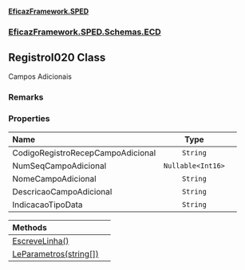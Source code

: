 #### [EficazFramework.SPED](EficazFrameworkSPED.md 'EficazFramework SPED')
### [EficazFramework.SPED.Schemas.ECD](EficazFramework.SPED.Schemas.ECD.md 'EficazFramework.SPED.Schemas.ECD')

## RegistroI020 Class

Campos Adicionais

### Remarks
### Properties

| Name | Type | |
| :--- | :---: | :--- |
| CodigoRegistroRecepCampoAdicional | `String` |  |
| NumSeqCampoAdicional | `Nullable<Int16>` |  |
| NomeCampoAdicional | `String` |  |
| DescricaoCampoAdicional | `String` |  |
| IndicacaoTipoData | `String` |  |

| Methods | |
| :--- | :--- |
| [EscreveLinha()](EficazFramework.SPED.Schemas.ECD/RegistroI020/EscreveLinha().md 'EficazFramework.SPED.Schemas.ECD.RegistroI020.EscreveLinha()') | |
| [LeParametros(string[])](EficazFramework.SPED.Schemas.ECD/RegistroI020/LeParametros(string[]).md 'EficazFramework.SPED.Schemas.ECD.RegistroI020.LeParametros(string[])') | |
